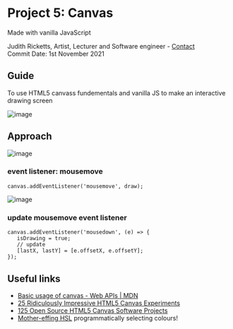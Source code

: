 ##
# Project 5: Canvas
Made with vanilla JavaScript

Judith Ricketts, Artist, Lecturer and Software engineer - [Contact](https://lovespictures.com/)  
Commit Date: 1st November 2021

## Guide

To use HTML5 canvass fundementals and vanilla JS to make an interactive drawing screen

![image](https://user-images.githubusercontent.com/25634451/139662701-a1cbac74-e964-4fa3-9011-0ec2f09c82b6.png)

## Approach


![image](https://user-images.githubusercontent.com/25634451/139657132-5a30af57-cdb8-4d06-ab8c-5aa7d3ca92b2.png)

<!-- code example - tabulate -->
### event listener: mousemove

    canvas.addEventListener('mousemove', draw);
<!-- code example -->

![image](https://user-images.githubusercontent.com/25634451/139660180-5f66fbef-388c-458b-866e-93b6e8ce9543.png)
<!-- code example - tabulate -->
### update mousemove event listener  

    canvas.addEventListener('mousedown', (e) => {
       isDrawing = true; 
       // update
       [lastX, lastY] = [e.offsetX, e.offsetY];
    });
 
## Useful links
* [Basic usage of canvas - Web APIs | MDN](https://developer.mozilla.org/en-US/docs/Web/API/Canvas_API/Tutorial/Basic_usage) 
* [25 Ridiculously Impressive HTML5 Canvas Experiments](https://code.tutsplus.com/articles/21-ridiculously-impressive-html5-canvas-experiments--net-14210) 
* [125 Open Source HTML5 Canvas Software Projects](https://opensourcelibs.com/libs/html5-canvas) 
* [Mother-effing HSL](https://mothereffinghsl.com/)  programmatically selecting colours!


<!-- list of questions -->
<!-- 
What is destructuring an array  - a shortened version of an array 
xx
xx

-->


<!-- A List of JavaScript Array Methods -->
<!-- guide  https://github.com/nitishdayal/JavaScript30 -->
<!-- formatting read.me https://docs.github.com/en/github/writing-on-github/getting-started-with-writing-and-formatting-on-github/basic-writing-and-formatting-syntax -->
